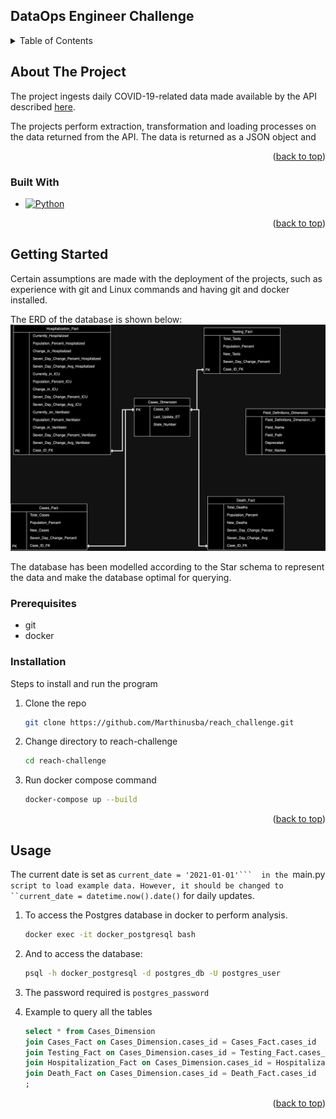 ## DataOps Engineer Challenge

<!-- Improved compatibility of back to top link: See: https://github.com/othneildrew/Best-README-Template/pull/73 -->
<a name="readme-top"></a>
<!--

[![LinkedIn][linkedin-shield]][linkedin-url]

<!-- TABLE OF CONTENTS -->
<details>
  <summary>Table of Contents</summary>
  <ol>
    <li>
      <a href="#about-the-project">About The Project</a>
      <ul>
        <li><a href="#built-with">Built With</a></li>
      </ul>
    </li>
    <li>
      <a href="#getting-started">Getting Started</a>
      <ul>
        <li><a href="#prerequisites">Prerequisites</a></li>
        <li><a href="#installation">Installation</a></li>
        <li><a href="#usage">Usage</a></li>
      </ul>
    </li>
  </ol>
</details>

<!-- ABOUT THE PROJECT -->
## About The Project

The project ingests daily COVID-19-related data made available by the API described [here](https://covidtracking.com/data/api/version-2).

The projects perform extraction, transformation and loading processes on the data returned from the API. The data is returned as a JSON object and 

<p align="right">(<a href="#readme-top">back to top</a>)</p>

### Built With

* [![Python][python]][python-url]

<p align="right">(<a href="#readme-top">back to top</a>)</p>
<!-- GETTING STARTED -->

## Getting Started

Certain assumptions are made with the deployment of the projects, such as experience with git and Linux commands and having git and docker installed.

The ERD of the database is shown below:
![ERD](./erd.png)

The database has been modelled according to the Star schema to represent the data and make the database optimal for querying.

### Prerequisites

* git
* docker

### Installation

Steps to install and run the program

1. Clone the repo
   ```sh
   git clone https://github.com/Marthinusba/reach_challenge.git
   ```
2. Change directory to reach-challenge
   ```sh
   cd reach-challenge
   ```
3. Run docker compose command
   ```sh
   docker-compose up --build
   ```

<p align="right">(<a href="#readme-top">back to top</a>)</p>

<!-- USAGE EXAMPLES -->
## Usage

The current date is set as  ``current_date = '2021-01-01'```  in the ``main.py``` script to load example data. However, it should be changed to ``current_date = datetime.now().date()``` for daily updates.

1. To access the Postgres database in docker to perform analysis.
    ```sh
    docker exec -it docker_postgresql bash
    ```
2. And to access the database:
    ```sh
    psql -h docker_postgresql -d postgres_db -U postgres_user
    ```
3. The password required is ```postgres_password```

4. Example to query all the tables
    ```sql
    select * from Cases_Dimension
    join Cases_Fact on Cases_Dimension.cases_id = Cases_Fact.cases_id
    join Testing_Fact on Cases_Dimension.cases_id = Testing_Fact.cases_id
    join Hospitalization_Fact on Cases_Dimension.cases_id = Hospitalization_Fact.cases_id
    join Death_Fact on Cases_Dimension.cases_id = Death_Fact.cases_id
    ;
    ```

<p align="right">(<a href="#readme-top">back to top</a>)</p>

<!-- MARKDOWN LINKS & IMAGES -->
<!-- https://www.markdownguide.org/basic-syntax/#reference-style-links -->

[linkedin-shield]: https://img.shields.io/badge/-LinkedIn-black.svg?style=for-the-badge&logo=linkedin&colorB=555
[linkedin-url]: https://www.linkedin.com/in/marthinusbasson/

[python]: https://img.shields.io/badge/python-000000?style=for-the-badge&logo=nextdotjs&logoColor=white
[python-url]: https://python.org/
